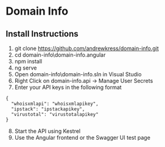 # Domain Info

## Install Instructions

1. git clone https://github.com/andrewkress/domain-info.git
2. cd domain-info\domain-info.angular
3. npm install
4. ng serve
5. Open domain-info\domain-info.sln in Visual Studio
6. Right Click on domain-info.api -> Manage User Secrets
7. Enter your API keys in the following format
```
{
  "whoisxmlapi": "whoisxmlapikey",
  "ipstack": "ipstackapikey",
  "virustotal": "virustotalapikey"
}
```
8. Start the API using Kestrel
9. Use the Angular frontend or the Swagger UI test page
